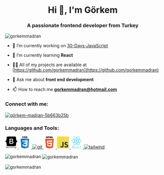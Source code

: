 <h1 align="center">Hi 👋, I'm Görkem</h1>
<h3 align="center">A passionate frontend developer from Turkey</h3>

<p align="left"> <img src="https://komarev.com/ghpvc/?username=gorkemmadran&label=Profile%20views&color=0e75b6&style=flat" alt="gorkemmadran" /> </p>

- 🔭 I’m currently working on [30-Days-JavaScript](https://github.com/gorkemmadran/30DaysJSChallange)

- 🌱 I’m currently learning **React**

- 👨‍💻 All of my projects are available at [https://github.com/gorkemmadran](https://github.com/gorkemmadran)

- 💬 Ask me about **front end development**

- 📫 How to reach me **gorkemmadran@hotmail.com**

<h3 align="left">Connect with me:</h3>
<p align="left">
<a href="https://linkedin.com/in/görkem-madran-5b663b25b" target="blank"><img align="center" src="https://raw.githubusercontent.com/rahuldkjain/github-profile-readme-generator/master/src/images/icons/Social/linked-in-alt.svg" alt="görkem-madran-5b663b25b" height="30" width="40" /></a>
</p>

<h3 align="left">Languages and Tools:</h3>
<p align="left"> <a href="https://getbootstrap.com" target="_blank" rel="noreferrer"> <img src="https://raw.githubusercontent.com/devicons/devicon/master/icons/bootstrap/bootstrap-plain-wordmark.svg" alt="bootstrap" width="40" height="40"/> </a> <a href="https://www.w3schools.com/css/" target="_blank" rel="noreferrer"> <img src="https://raw.githubusercontent.com/devicons/devicon/master/icons/css3/css3-original-wordmark.svg" alt="css3" width="40" height="40"/> </a> <a href="https://git-scm.com/" target="_blank" rel="noreferrer"> <img src="https://www.vectorlogo.zone/logos/git-scm/git-scm-icon.svg" alt="git" width="40" height="40"/> </a> <a href="https://www.w3.org/html/" target="_blank" rel="noreferrer"> <img src="https://raw.githubusercontent.com/devicons/devicon/master/icons/html5/html5-original-wordmark.svg" alt="html5" width="40" height="40"/> </a> <a href="https://developer.mozilla.org/en-US/docs/Web/JavaScript" target="_blank" rel="noreferrer"> <img src="https://raw.githubusercontent.com/devicons/devicon/master/icons/javascript/javascript-original.svg" alt="javascript" width="40" height="40"/> </a> <a href="https://reactjs.org/" target="_blank" rel="noreferrer"> <img src="https://raw.githubusercontent.com/devicons/devicon/master/icons/react/react-original-wordmark.svg" alt="react" width="40" height="40"/> </a> <a href="https://tailwindcss.com/" target="_blank" rel="noreferrer"> <img src="https://www.vectorlogo.zone/logos/tailwindcss/tailwindcss-icon.svg" alt="tailwind" width="40" height="40"/> </a> </p>

<p><img align="left" src="https://github-readme-stats.vercel.app/api/top-langs?username=gorkemmadran&show_icons=true&locale=en&layout=compact" alt="gorkemmadran" /></p>

<p>&nbsp;<img align="center" src="https://github-readme-stats.vercel.app/api?username=gorkemmadran&show_icons=true&locale=en" alt="gorkemmadran" /></p>

<p><img align="center" src="https://github-readme-streak-stats.herokuapp.com/?user=gorkemmadran&" alt="gorkemmadran" /></p>

